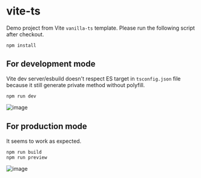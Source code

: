 # vite-ts
Demo project from Vite `vanilla-ts` template. Please run the following script after checkout.

```
npm install
```

## For development mode

Vite dev server/esbuild doesn't respect ES target in `tsconfig.json` file because it still generate private method without polyfill.

```
npm run dev
```
![image](https://user-images.githubusercontent.com/442046/232254016-b90649a7-4682-47ca-af3c-0d72231c8c61.png)

## For production mode
It seems to work as expected.

```
npm run build
npm run preview
```
![image](https://user-images.githubusercontent.com/442046/232254113-3aa8ea62-5e44-47c9-b258-0ba65834f07a.png)
